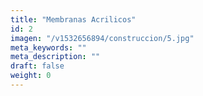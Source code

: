 ```yaml
---
title: "Membranas Acrilicos"
id: 2
imagen: "/v1532656894/construccion/5.jpg"
meta_keywords: ""
meta_description: ""
draft: false
weight: 0
---
```

